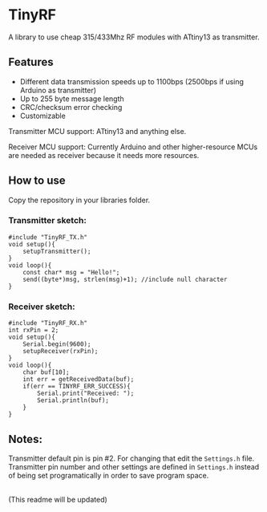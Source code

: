 # TinyRF

A library to use cheap 315/433Mhz RF modules with ATtiny13 as transmitter.

## Features
* Different data transmission speeds up to 1100bps (2500bps if using Arduino as transmitter)
* Up to 255 byte message length
* CRC/checksum error checking
* Customizable

Transmitter MCU support: ATtiny13 and anything else.

Receiver MCU support: Currently Arduino and other higher-resource MCUs are needed as receiver because it needs more resources.

## How to use
Copy the repository in your libraries folder.

### Transmitter sketch:
	#include "TinyRF_TX.h"
	void setup(){
		setupTransmitter();
	}
	void loop(){
		const char* msg = "Hello!";
		send((byte*)msg, strlen(msg)+1); //include null character
	}

### Receiver sketch:
	#include "TinyRF_RX.h"
	int rxPin = 2;
	void setup(){
		Serial.begin(9600);
		setupReceiver(rxPin);
	}
	void loop(){
		char buf[10];
		int err = getReceivedData(buf);
		if(err == TINYRF_ERR_SUCCESS){
			Serial.print("Received: ");
			Serial.println(buf);
		}
	}

## Notes:
Transmitter default pin is pin #2. For changing that edit the `Settings.h` file. Transmitter pin number and other settings are defined in `Settings.h` instead of being set programatically in order to save program space. 

<br>
(This readme will be updated)